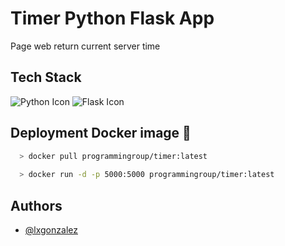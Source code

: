 
# Timer Python Flask App

Page web return current server time

## Tech Stack

![Python Icon](https://img.icons8.com/color/python.png)
![Flask Icon](https://img.icons8.com/ffffff/flask.png)

## Deployment Docker image 🐳

```bash
  > docker pull programmingroup/timer:latest
  
  > docker run -d -p 5000:5000 programmingroup/timer:latest
```


## Authors

- [@lxgonzalez](https://github.com/lxgonzalez)